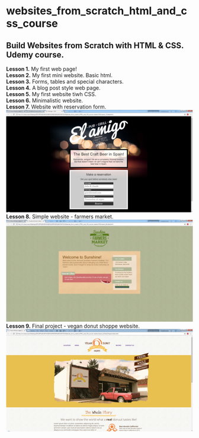 # websites_from_scratch_html_and_css_course
## Build Websites from Scratch with HTML &amp; CSS. Udemy course.

**Lesson 1.** My first web page!  
**Lesson 2.** My first mini website. Basic html.  
**Lesson 3.** Forms, tables and special characters.  
**Lesson 4.** A blog post style web page.  
**Lesson 5.** My first website tiwh CSS.  
**Lesson 6.** Minimalistic website.  
**Lesson 7.** Website with reservation form.    
![screenshot of project from lesson 7](img_final_scrn/lesson_7.jpg)    
**Lesson 8.** Simple website - farmers market.    
![screenshot of project from lesson 8](img_final_scrn/lesson_8.jpg)    
**Lesson 9.** Final project - vegan donut shoppe website.    
![screenshot of project from lesson 9](img_final_scrn/lesson_9_final.jpg)    
